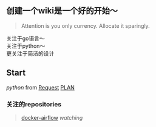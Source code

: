 ## 创建一个wiki是一个好的开始～
> Attention is you only currency. Allocate it sparingly.

关注于go语言～  
关注于python～  
更关注于简洁的设计  

## Start
*python* from [Request](http://docs.python-requests.org/en/master/)  [PLAN](request-reading)


### 关注的repositories

> [docker-airflow](https://github.com/puckel/docker-airflow)  _watching_
